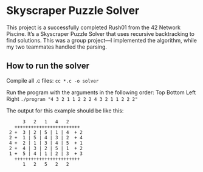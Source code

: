 # Skyscraper Puzzle Solver
This project is a successfully completed Rush01 from the 42 Network Piscine. It’s a Skyscraper Puzzle Solver that uses recursive backtracking to find solutions. This was a group project—I implemented the algorithm, while my two teammates handled the parsing.

## How to run the solver
Compile all .c files:
`cc *.c -o solver`

Run the program with the arguments in the following order: Top Bottom Left Right
`./program "4 3 2 1 1 2 2 2 4 3 2 1 1 2 2 2"`

The output for this example should be like this:
```
      3   2   1   4   2
   ++++++++++++++++++++++++
 2 +  3 | 2 | 5 | 1 | 4  + 2
 2 +  1 | 5 | 4 | 3 | 2  + 4
 4 +  2 | 1 | 3 | 4 | 5  + 1
 2 +  4 | 3 | 2 | 5 | 1  + 2
 1 +  5 | 4 | 1 | 2 | 3  + 3
   ++++++++++++++++++++++++
      1   2   5   2   2
```